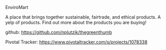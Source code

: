 EnviroMart

A place that brings together sustainable, fairtrade, and ethical products. A yelp of products. Find out more about the products you are buying!

github: https://github.com/nplutzik/thegreenthumb

Pivotal Tracker: https://www.pivotaltracker.com/s/projects/1078338
